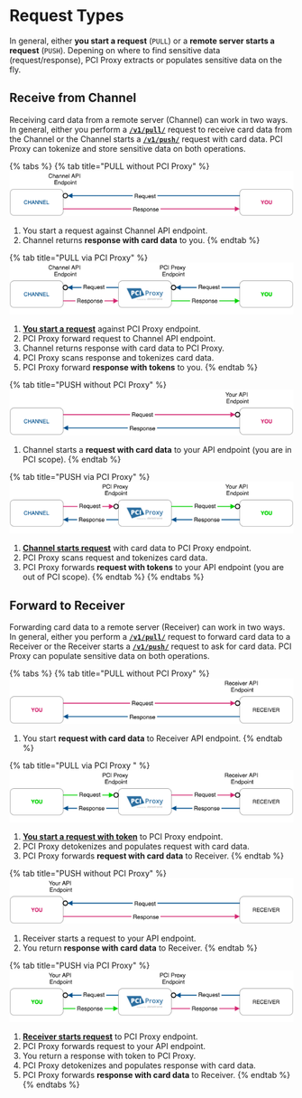 # Request Types

In general, either **you start a request** \(`PULL`\) or a **remote server starts a request** \(`PUSH`\). Depening on where to find sensitive data \(request/response\), PCI Proxy extracts or populates sensitive data on the fly. 

## Receive from Channel

Receiving card data from a remote server \(Channel\) can work in two ways. In general, either you perform a [**`/v1/pull/`**](../collect-and-store-cards/filter-payloads.md#pull-method) request to receive card data from the Channel or the Channel starts a [**`/v1/push/`**](../collect-and-store-cards/filter-payloads.md#push-method) request with card data. PCI Proxy can tokenize and store sensitive data on both operations.

{% tabs %}
{% tab title="PULL without PCI Proxy" %}
![](../.gitbook/assets/channel_pull_status_quo_color.png)

1. You start a request against Channel API endpoint.
2. Channel returns **response with card data** to you.
{% endtab %}

{% tab title="PULL via PCI Proxy" %}
![](../.gitbook/assets/channel_pull_pciproxy_color%20%282%29.png)

1. [**You start a request**](../collect-and-store-cards/filter-payloads.md#pull-method) against PCI Proxy endpoint.
2. PCI Proxy forward request to Channel API endpoint.
3. Channel returns response with card data to PCI Proxy.
4. PCI Proxy scans response and tokenizes card data.
5. PCI Proxy forward **response with tokens** to you.
{% endtab %}

{% tab title="PUSH without PCI Proxy" %}
![](../.gitbook/assets/channel_push_status_quo_color%20%281%29.png)

1. Channel starts a **request with card data** to your API endpoint \(you are in PCI scope\).
{% endtab %}

{% tab title="PUSH via PCI Proxy" %}
![](../.gitbook/assets/channel_push_pciproxy_color%20%282%29.png)

1. [**Channel starts request**](../collect-and-store-cards/filter-payloads.md#push-method) with card data to PCI Proxy endpoint.
2. PCI Proxy scans request and tokenizes card data.
3. PCI Proxy forwards **request with tokens** to your API endpoint \(you are out of PCI scope\).
{% endtab %}
{% endtabs %}

## Forward to Receiver

Forwarding card data to a remote server \(Receiver\) can work in two ways. In general, either you perform a [**`/v1/pull/`**](../use-stored-cards/forward/https.md#pull-method) request to forward card data to a Receiver or the Receiver starts a [**`/v1/push/`**](../use-stored-cards/forward/https.md#push-method) request to ask for card data. PCI Proxy can populate sensitive data on both operations.

{% tabs %}
{% tab title="PULL without PCI Proxy" %}
![](../.gitbook/assets/receiver_pull_status_quo_color%20%281%29.png)

1. You start **request with card data** to Receiver API endpoint.
{% endtab %}

{% tab title="PULL via PCI Proxy " %}
![](../.gitbook/assets/receiver_pull_pciproxy_color%20%283%29.png)

1. [**You start a request with token**](../use-stored-cards/forward/https.md#pull-method) to PCI Proxy endpoint.
2. PCI Proxy detokenizes and populates request with card data.
3. PCI Proxy forwards **request with card data** to Receiver. 
{% endtab %}

{% tab title="PUSH without PCI Proxy" %}
![](../.gitbook/assets/receiver_push_status_quo_color%20%282%29.png)

1. Receiver starts a request to your API endpoint.
2. You return **response with card data** to Receiver.
{% endtab %}

{% tab title="PUSH via PCI Proxy" %}
![](../.gitbook/assets/receiver_push_pciproxy_color%20%283%29.png)

1. [**Receiver starts request**](../use-stored-cards/forward/https.md#push-method) to PCI Proxy endpoint.
2. PCI Proxy forwards request to your API endpoint.
3. You return a response with token to PCI Proxy.
4. PCI Proxy detokenizes and populates response with card data.
5. PCI Proxy forwards **response with card data** to Receiver.
{% endtab %}
{% endtabs %}

